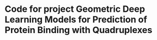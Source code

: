# Code for project Geometric Deep Learning Models for Prediction of Protein Binding with Quadruplexes
